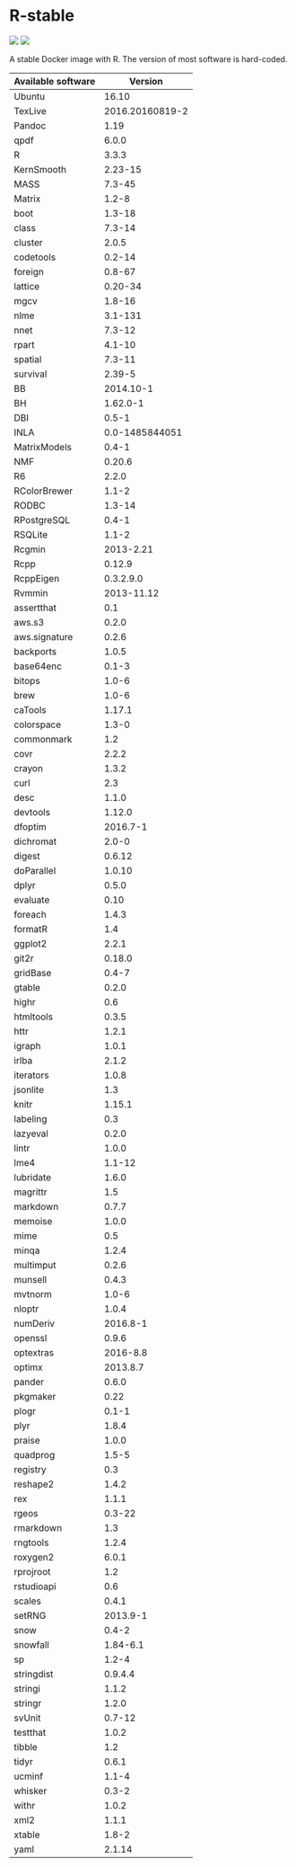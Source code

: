 # R-stable

[![](https://images.microbadger.com/badges/version/inbobmk/rstable.svg)](http://microbadger.com/images/inbobmk/rstable "Get your own version badge on microbadger.com") [![](https://images.microbadger.com/badges/image/inbobmk/rstable.svg)](http://microbadger.com/images/inbobmk/rstable "Get your own image badge on microbadger.com")

A stable Docker image with R. The version of most software is hard-coded.

| Available software | Version         |
| ------------------ | --------------- |
|             Ubuntu |           16.10 |
|            TexLive | 2016.20160819-2 |
|             Pandoc |            1.19 |
|               qpdf |           6.0.0 |
|                  R |           3.3.3 | 
|         KernSmooth |         2.23-15 | 
|               MASS |          7.3-45 | 
|             Matrix |           1.2-8 | 
|               boot |          1.3-18 | 
|              class |          7.3-14 | 
|            cluster |           2.0.5 | 
|          codetools |          0.2-14 | 
|            foreign |          0.8-67 | 
|            lattice |         0.20-34 | 
|               mgcv |          1.8-16 | 
|               nlme |         3.1-131 | 
|               nnet |          7.3-12 | 
|              rpart |          4.1-10 | 
|            spatial |          7.3-11 | 
|           survival |          2.39-5 | 
|                 BB |       2014.10-1 | 
|                 BH |        1.62.0-1 | 
|                DBI |           0.5-1 | 
|               INLA |  0.0-1485844051 | 
|       MatrixModels |           0.4-1 | 
|                NMF |          0.20.6 | 
|                 R6 |           2.2.0 | 
|       RColorBrewer |           1.1-2 | 
|              RODBC |          1.3-14 | 
|        RPostgreSQL |           0.4-1 | 
|            RSQLite |           1.1-2 | 
|             Rcgmin |       2013-2.21 | 
|               Rcpp |          0.12.9 | 
|          RcppEigen |       0.3.2.9.0 | 
|             Rvmmin |      2013-11.12 | 
|         assertthat |             0.1 | 
|             aws.s3 |           0.2.0 | 
|      aws.signature |           0.2.6 | 
|          backports |           1.0.5 | 
|          base64enc |           0.1-3 | 
|             bitops |           1.0-6 | 
|               brew |           1.0-6 | 
|            caTools |          1.17.1 | 
|         colorspace |           1.3-0 | 
|         commonmark |             1.2 | 
|               covr |           2.2.2 | 
|             crayon |           1.3.2 | 
|               curl |             2.3 | 
|               desc |           1.1.0 | 
|           devtools |          1.12.0 | 
|            dfoptim |        2016.7-1 | 
|          dichromat |           2.0-0 | 
|             digest |          0.6.12 | 
|         doParallel |          1.0.10 | 
|              dplyr |           0.5.0 | 
|           evaluate |            0.10 | 
|            foreach |           1.4.3 | 
|            formatR |             1.4 | 
|            ggplot2 |           2.2.1 | 
|              git2r |          0.18.0 | 
|           gridBase |           0.4-7 | 
|             gtable |           0.2.0 | 
|              highr |             0.6 | 
|          htmltools |           0.3.5 | 
|               httr |           1.2.1 | 
|             igraph |           1.0.1 | 
|              irlba |           2.1.2 | 
|          iterators |           1.0.8 | 
|           jsonlite |             1.3 | 
|              knitr |          1.15.1 | 
|           labeling |             0.3 | 
|           lazyeval |           0.2.0 | 
|              lintr |           1.0.0 | 
|               lme4 |          1.1-12 | 
|          lubridate |           1.6.0 | 
|           magrittr |             1.5 | 
|           markdown |           0.7.7 | 
|            memoise |           1.0.0 | 
|               mime |             0.5 | 
|              minqa |           1.2.4 | 
|          multimput |           0.2.6 | 
|            munsell |           0.4.3 | 
|            mvtnorm |           1.0-6 | 
|             nloptr |           1.0.4 | 
|           numDeriv |        2016.8-1 | 
|            openssl |           0.9.6 | 
|          optextras |        2016-8.8 | 
|             optimx |        2013.8.7 | 
|             pander |           0.6.0 | 
|           pkgmaker |            0.22 | 
|              plogr |           0.1-1 | 
|               plyr |           1.8.4 | 
|             praise |           1.0.0 | 
|           quadprog |           1.5-5 | 
|           registry |             0.3 | 
|           reshape2 |           1.4.2 | 
|                rex |           1.1.1 | 
|              rgeos |          0.3-22 | 
|          rmarkdown |             1.3 | 
|           rngtools |           1.2.4 | 
|           roxygen2 |           6.0.1 | 
|          rprojroot |             1.2 | 
|         rstudioapi |             0.6 | 
|             scales |           0.4.1 | 
|             setRNG |        2013.9-1 | 
|               snow |           0.4-2 | 
|           snowfall |        1.84-6.1 | 
|                 sp |           1.2-4 | 
|         stringdist |         0.9.4.4 | 
|            stringi |           1.1.2 | 
|            stringr |           1.2.0 | 
|             svUnit |          0.7-12 | 
|           testthat |           1.0.2 | 
|             tibble |             1.2 | 
|              tidyr |           0.6.1 | 
|             ucminf |           1.1-4 | 
|            whisker |           0.3-2 | 
|              withr |           1.0.2 | 
|               xml2 |           1.1.1 | 
|             xtable |           1.8-2 | 
|               yaml |          2.1.14 | 
